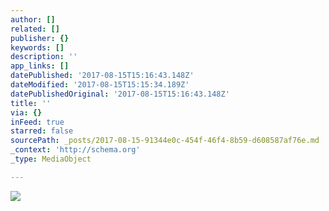 ```yaml
---
author: []
related: []
publisher: {}
keywords: []
description: ''
app_links: []
datePublished: '2017-08-15T15:16:43.148Z'
dateModified: '2017-08-15T15:15:34.189Z'
datePublishedOriginal: '2017-08-15T15:16:43.148Z'
title: ''
via: {}
inFeed: true
starred: false
sourcePath: _posts/2017-08-15-91344e0c-454f-46f4-8b59-d608587af76e.md
_context: 'http://schema.org'
_type: MediaObject

---
```

<article style=""><img src="https://the-grid-user-content.s3-us-west-2.amazonaws.com/453be8e0-4bb5-4977-8248-431616ae8443.jpg" /></article>